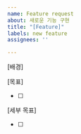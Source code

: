 ```yaml
---
name: Feature request
about: 새로운 기능 구현
title: "[Feature]"
labels: new feature
assignees: ''

---
```


[배경]

[목표]

- [ ]
[세부 목표]

- [ ]
